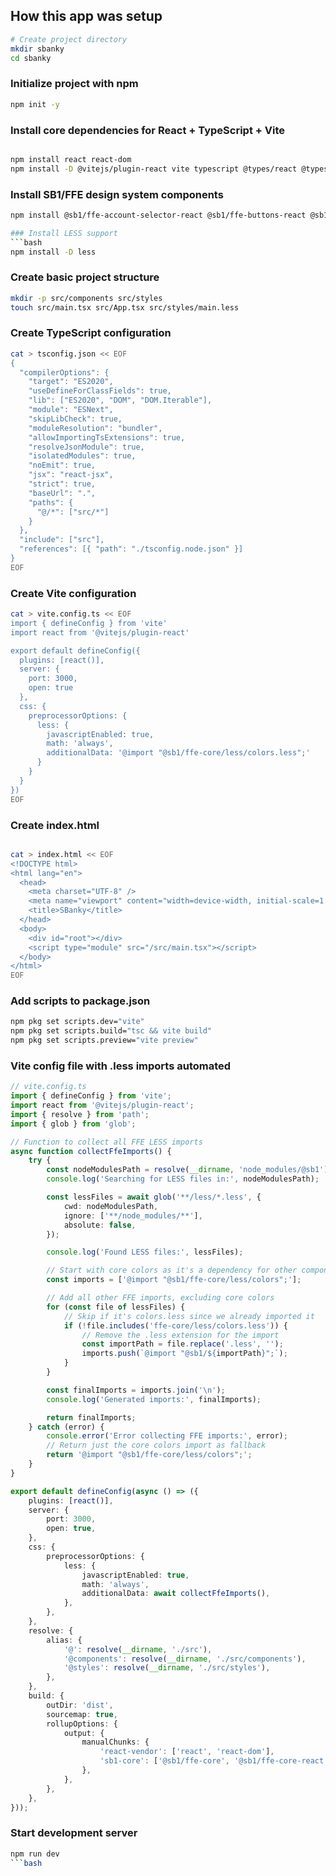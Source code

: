## How this app was setup

```bash
# Create project directory
mkdir sbanky
cd sbanky
```

### Initialize project with npm

```bash
npm init -y
```

### Install core dependencies for React + TypeScript + Vite
```bash

npm install react react-dom
npm install -D @vitejs/plugin-react vite typescript @types/react @types/react-dom
```

### Install SB1/FFE design system components
```bash
npm install @sb1/ffe-account-selector-react @sb1/ffe-buttons-react @sb1/ffe-cards-react @sb1/ffe-chart-donut-react @sb1/ffe-collapse-react @sb1/ffe-context-message-react @sb1/ffe-core-react @sb1/ffe-datepicker-react @sb1/ffe-dropdown-react @sb1/ffe-feedback-react @sb1/ffe-file-upload-react @sb1/ffe-form-react @sb1/ffe-grid-react @sb1/ffe-icons-react @sb1/ffe-lists-react @sb1/ffe-message-box-react @sb1/ffe-messages-react @sb1/ffe-modals-react @sb1/ffe-chips-react @sb1/ffe-pagination-react @sb1/ffe-searchable-dropdown-react @sb1/ffe-spinner-react @sb1/ffe-symbols-react @sb1/ffe-system-message-react @sb1/ffe-tables-react @sb1/ffe-tabs-react```

### Install LESS support
```bash
npm install -D less
```

### Create basic project structure
```bash
mkdir -p src/components src/styles
touch src/main.tsx src/App.tsx src/styles/main.less
```

### Create TypeScript configuration
```bash
cat > tsconfig.json << EOF
{
  "compilerOptions": {
    "target": "ES2020",
    "useDefineForClassFields": true,
    "lib": ["ES2020", "DOM", "DOM.Iterable"],
    "module": "ESNext",
    "skipLibCheck": true,
    "moduleResolution": "bundler",
    "allowImportingTsExtensions": true,
    "resolveJsonModule": true,
    "isolatedModules": true,
    "noEmit": true,
    "jsx": "react-jsx",
    "strict": true,
    "baseUrl": ".",
    "paths": {
      "@/*": ["src/*"]
    }
  },
  "include": ["src"],
  "references": [{ "path": "./tsconfig.node.json" }]
}
EOF
```

### Create Vite configuration
```bash
cat > vite.config.ts << EOF
import { defineConfig } from 'vite'
import react from '@vitejs/plugin-react'

export default defineConfig({
  plugins: [react()],
  server: {
    port: 3000,
    open: true
  },
  css: {
    preprocessorOptions: {
      less: {
        javascriptEnabled: true,
        math: 'always',
        additionalData: '@import "@sb1/ffe-core/less/colors.less";'
      }
    }
  }
})
EOF
```

### Create index.html
```bash

cat > index.html << EOF
<!DOCTYPE html>
<html lang="en">
  <head>
    <meta charset="UTF-8" />
    <meta name="viewport" content="width=device-width, initial-scale=1.0" />
    <title>SBanky</title>
  </head>
  <body>
    <div id="root"></div>
    <script type="module" src="/src/main.tsx"></script>
  </body>
</html>
EOF
```

### Add scripts to package.json
```bash
npm pkg set scripts.dev="vite"
npm pkg set scripts.build="tsc && vite build"
npm pkg set scripts.preview="vite preview"
```

### Vite config file with .less imports automated

```ts
// vite.config.ts
import { defineConfig } from 'vite';
import react from '@vitejs/plugin-react';
import { resolve } from 'path';
import { glob } from 'glob';

// Function to collect all FFE LESS imports
async function collectFfeImports() {
    try {
        const nodeModulesPath = resolve(__dirname, 'node_modules/@sb1');
        console.log('Searching for LESS files in:', nodeModulesPath);

        const lessFiles = await glob('**/less/*.less', {
            cwd: nodeModulesPath,
            ignore: ['**/node_modules/**'],
            absolute: false,
        });

        console.log('Found LESS files:', lessFiles);

        // Start with core colors as it's a dependency for other components
        const imports = ['@import "@sb1/ffe-core/less/colors";'];

        // Add all other FFE imports, excluding core colors
        for (const file of lessFiles) {
            // Skip if it's colors.less since we already imported it
            if (!file.includes('ffe-core/less/colors.less')) {
                // Remove the .less extension for the import
                const importPath = file.replace('.less', '');
                imports.push(`@import "@sb1/${importPath}";`);
            }
        }

        const finalImports = imports.join('\n');
        console.log('Generated imports:', finalImports);

        return finalImports;
    } catch (error) {
        console.error('Error collecting FFE imports:', error);
        // Return just the core colors import as fallback
        return '@import "@sb1/ffe-core/less/colors";';
    }
}

export default defineConfig(async () => ({
    plugins: [react()],
    server: {
        port: 3000,
        open: true,
    },
    css: {
        preprocessorOptions: {
            less: {
                javascriptEnabled: true,
                math: 'always',
                additionalData: await collectFfeImports(),
            },
        },
    },
    resolve: {
        alias: {
            '@': resolve(__dirname, './src'),
            '@components': resolve(__dirname, './src/components'),
            '@styles': resolve(__dirname, './src/styles'),
        },
    },
    build: {
        outDir: 'dist',
        sourcemap: true,
        rollupOptions: {
            output: {
                manualChunks: {
                    'react-vendor': ['react', 'react-dom'],
                    'sb1-core': ['@sb1/ffe-core', '@sb1/ffe-core-react'],
                },
            },
        },
    },
}));

```


### Start development server
```bash
npm run dev
```bash
